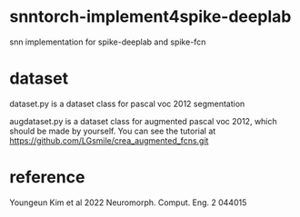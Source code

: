 # snntorch-implement4spike-deeplab
 snn implementation for spike-deeplab and spike-fcn
# dataset
 dataset.py is a dataset class for pascal voc 2012 segmentation
 
 augdataset.py is a dataset class for augmented pascal voc 2012, which should be made by yourself. You can see the tutorial at https://github.com/LGsmile/crea_augmented_fcns.git
# reference
  Youngeun Kim et al 2022 Neuromorph. Comput. Eng. 2 044015
  